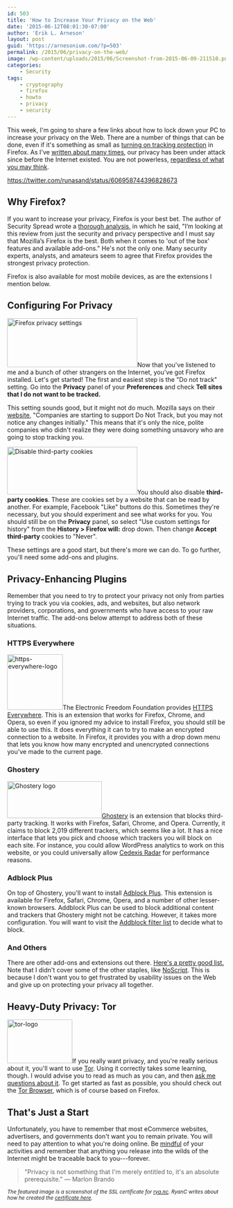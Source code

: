 ```yaml
---
id: 503
title: 'How to Increase Your Privacy on the Web'
date: '2015-06-12T08:01:30-07:00'
author: 'Erik L. Arneson'
layout: post
guid: 'https://arnesonium.com/?p=503'
permalink: /2015/06/privacy-on-the-web/
image: /wp-content/uploads/2015/06/Screenshot-from-2015-06-09-211510.png
categories:
    - Security
tags:
    - cryptography
    - firefox
    - howto
    - privacy
    - security
---
```


This week, I'm going to share a few links about how to lock down your PC to increase your privacy on the Web. There are a number of things that can be done, even if it's something as small as <a href="https://support.mozilla.org/en-US/kb/tracking-protection-firefox" target="_blank">turning on tracking protection</a> in Firefox. As I've <a href="https://arnesonium.com/?s=privacy">written about many times</a>, our privacy has been under attack since before the Internet existed. You are not powerless, <a href="http://techcrunch.com/2015/06/06/the-online-privacy-lie-is-unraveling/" target="_blank">regardless of what you may think</a>.

https://twitter.com/runasand/status/606958744396828673
<!--more-->

<h2>Why Firefox?</h2>

If you want to increase your privacy, Firefox is your best bet. The author of Security Spread wrote a <a href="http://securityspread.com/2013/08/12/private-secure-browser/" target="_blank">thorough analysis</a>, in which he said, "I’m looking at this review from just the security and privacy perspective and I must say that Mozilla’s Firefox is the best. Both when it comes to 'out of the box' features and available add-ons." He's not the only one. Many security experts, analysts, and amateurs seem to agree that Firefox provides the strongest privacy protection.

Firefox is also available for most mobile devices, as are the extensions I mention below.

<h2>Configuring For Privacy</h2>

<img src="https://arnesonium.com/wp-content/uploads/2015/06/Screenshot-from-2015-06-10-211011-300x113.png" alt="Firefox privacy settings" width="300" height="113" class="alignright size-medium wp-image-508" />Now that you've listened to me and a bunch of other strangers on the Internet, you've got Firefox installed. Let's get started! The first and easiest step is the "Do not track" setting. Go into the <strong>Privacy</strong> panel of your <strong>Preferences</strong> and check <strong>Tell sites that I do not want to be tracked.</strong>

This setting sounds good, but it might not do much. Mozilla says on their <a href="https://www.mozilla.org/en-US/firefox/dnt/" target="_blank">website</a>, "Companies are starting to support Do Not Track, but you may not notice any changes initially." This means that it's only the nice, polite companies who didn't realize they were doing something unsavory who are going to stop tracking you. 

<a href="https://arnesonium.com/wp-content/uploads/2015/06/Screenshot-from-2015-06-11-085459.png"><img src="https://arnesonium.com/wp-content/uploads/2015/06/Screenshot-from-2015-06-11-085459-300x110.png" alt="Disable third-party cookies" width="300" height="110" class="alignright size-medium wp-image-519" /></a>You should also disable <strong>third-party cookies</strong>. These are cookies set by a website that can be read by another. For example, Facebook "Like" buttons do this. Sometimes they're necessary, but you should experiment and see what works for you. You should still be on the <strong>Privacy</strong> panel, so select "Use custom settings for history" from the <strong>History > Firefox will:</strong> drop down. Then change <strong>Accept third-party</strong> cookies to "Never".

These settings are a good start, but there's more we can do. To go further, you'll need some add-ons and plugins.

<h2>Privacy-Enhancing Plugins</h2>

Remember that you need to try to protect your privacy not only from parties trying to track you via cookies, ads, and websites, but also network providers, corporations, and governments who have access to your raw Internet traffic. The add-ons below attempt to address both of these situations.

<h3>HTTPS Everywhere</h3>

<img src="https://arnesonium.com/wp-content/uploads/2015/06/https-everywhere-logo.png" alt="https-everywhere-logo" width="128" height="128" class="alignright size-full wp-image-514" />The Electronic Freedom Foundation provides <a href="https://www.eff.org/https-everywhere" target="_blank">HTTPS Everywhere</a>. This is an extension that works for Firefox, Chrome, and Opera, so even if you ignored my advice to install Firefox, you should still be able to use this. It does everything it can to try to make an encrypted connection to a website. In Firefox, it provides you with a drop down menu that lets you know how many encrypted and unencrypted connections you've made to the current page.

<h3>Ghostery</h3>

<img src="https://arnesonium.com/wp-content/uploads/2015/06/Screenshot-from-2015-06-10-220237.png" alt="Ghostery logo" width="218" height="85" class="alignright size-full wp-image-515" /><a href="https://www.ghostery.com/" target="_blank">Ghostery</a> is an extension that blocks third-party tracking. It works with Firefox, Safari, Chrome, and Opera. Currently, it claims to block 2,019 different trackers, which seems like a lot. It has a nice interface that lets you pick and choose which trackers you will block on each site. For instance, you could allow WordPress analytics to work on this website, or you could universally allow <a href="https://arnesonium.com/cedexis-radar-tracking-for-wordpress/">Cedexis Radar</a> for performance reasons.

<h3>Adblock Plus</h3>

On top of Ghostery, you'll want to install <a href="https://adblockplus.org/" target="_blank">Adblock Plus</a>. This extension is available for Firefox, Safari, Chrome, Opera, and a number of other lesser-known browsers. Addblock Plus can be used to block additional content and trackers that Ghostery might not be catching. However, it takes more configuration. You will want to visit the <a href="https://adblockplus.org/en/subscriptions" target="_blank">Addblock filter list</a> to decide what to block. 

<h3>And Others</h3>

There are other add-ons and extensions out there. <a href="http://www.makeuseof.com/tag/best-firefox-addons-for-enhancing-security-and-privacy/" target="_blank">Here's a pretty good list.</a> Note that I didn't cover some of the other staples, like <a href="https://addons.mozilla.org/en-US/firefox/addon/noscript/" target="_blank">NoScript</a>. This is because I don't want you to get frustrated by usability issues on the Web and give up on protecting your privacy all together.

<h2>Heavy-Duty Privacy: Tor</h2>

<img src="https://arnesonium.com/wp-content/uploads/2015/06/tor-logo.jpg" alt="tor-logo" width="150" height="101" class="alignleft size-full wp-image-516" />If you really want privacy, and you're really serious about it, you'll want to use <a href="https://www.torproject.org/" target="_blank">Tor</a>. Using it correctly takes some learning, though. I would advise you to read as much as you can, and then <a href="https://arnesonium.com/contact/">ask me questions about it</a>. To get started as fast as possible, you should check out the <a href="https://www.torproject.org/projects/torbrowser.html.en" target="_blank">Tor Browser</a>, which is of course based on Firefox.

<h2>That's Just a Start</h2>

Unfortunately, you have to remember that most eCommerce websites, advertisers, and governments don't want you to remain private. You will need to pay attention to what you're doing online. Be <a href="https://arnesonium.com/?s=mindful">mindful</a> of your activities and remember that anything you release into the wilds of the Internet might be traceable back to you---forever.



<blockquote>"Privacy is not something that I'm merely entitled to, it's an absolute prerequisite."
― Marlon Brando</blockquote>



<small><em>The featured image is a screenshot of the SSL certificate for <a href="https://rya.nc/" target="_blank">rya.nc</a>. RyanC writes about how he created the <a href="https://rya.nc/cert-tricks.html" target="_blank">certificate here</a>.</em></small>